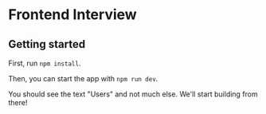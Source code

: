 # Frontend Interview

## Getting started
First, run `npm install`.

Then, you can start the app with `npm run dev`.

You should see the text "Users" and not much else. We'll start building from there!
